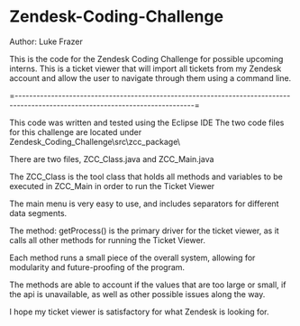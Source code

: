 # Zendesk-Coding-Challenge
Author: Luke Frazer

This is the code for the Zendesk Coding Challenge for possible upcoming interns. 
This is a ticket viewer that will import all tickets from my Zendesk account and allow the user to navigate through them using a command line. 

=-------------------------------------------------------------------------------------------------------------------------------=

This code was written and tested using the Eclipse IDE
The two code files for this challenge are located under Zendesk_Coding_Challenge\src\zcc_package\

There are two files, ZCC_Class.java and ZCC_Main.java

The ZCC_Class is the tool class that holds all methods and variables to be executed in ZCC_Main in order to run the Ticket Viewer

The main menu is very easy to use, and includes separators for different data segments. 

The method: getProcess() is the primary driver for the ticket viewer, as it calls all other methods for running the Ticket Viewer. 

Each method runs a small piece of the overall system, allowing for modularity and future-proofing of the program. 

The methods are able to account if the values that are too large or small, if the api is unavailable, as well as other possible issues along the way.

I hope my ticket viewer is satisfactory for what Zendesk is looking for. 
